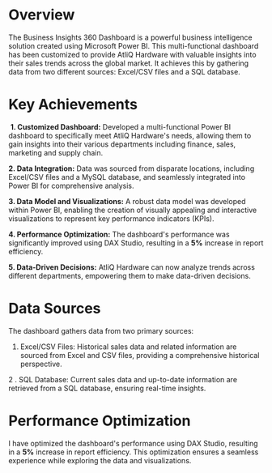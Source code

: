 # Overview
The Business Insights 360 Dashboard is a powerful business intelligence solution created using Microsoft Power BI. This multi-functional dashboard has been customized to provide AtliQ Hardware with valuable insights into their sales trends across the global market. It achieves this by gathering data from two different sources: Excel/CSV files and a SQL database.

# Key Achievements
   &nbsp;**1. Customized Dashboard:** Developed a multi-functional Power BI dashboard to specifically meet AtliQ Hardware's needs, allowing them to gain insights into their various departments including finance, sales, marketing and supply chain.
  
   **2. Data Integration:** Data was sourced from disparate locations, including Excel/CSV files and a MySQL database, and seamlessly integrated into Power BI for comprehensive analysis.

   **3. Data Model and Visualizations:** A robust data model was developed within Power BI, enabling the creation of visually appealing and interactive visualizations to represent key performance indicators (KPIs).

   **4. Performance Optimization:** The dashboard's performance was significantly improved using DAX Studio, resulting in a **5%** increase in report efficiency.

   **5. Data-Driven Decisions:** AtliQ Hardware can now analyze trends across different departments, empowering them to make data-driven decisions.

# Data Sources
  The dashboard gathers data from two primary sources:

   1. Excel/CSV Files: Historical sales data and related information are sourced from Excel and CSV files, providing a comprehensive historical perspective.

   2 . SQL Database: Current sales data and up-to-date information are retrieved from a SQL database, ensuring real-time insights.

# Performance Optimization
   I have optimized the dashboard's performance using DAX Studio, resulting in a **5%** increase in report efficiency. This optimization ensures a seamless experience while exploring the data and visualizations.
